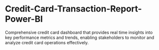 # Credit-Card-Transaction-Report-Power-BI

Comprehensive credit card dashboard that provides real time insights into key performance metrics and trends, enabling stakeholders to monitor and analyze credit card operations effectively.

